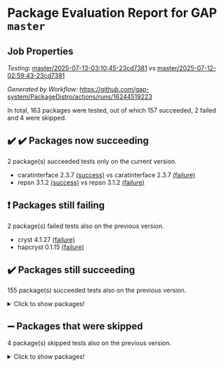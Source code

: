 # Package Evaluation Report for GAP `master`

## Job Properties

*Testing:* [master/2025-07-13-03:10:45-23cd7381](https://github.com/gap-system/PackageDistro/blob/data/reports/master/2025-07-13-03:10:45-23cd7381) vs [master/2025-07-12-02:59:43-23cd7381](https://github.com/gap-system/PackageDistro/blob/data/reports/master/2025-07-12-02:59:43-23cd7381)

*Generated by Workflow:* https://github.com/gap-system/PackageDistro/actions/runs/16244519223

In total, 163 packages were tested, out of which 157 succeeded, 2 failed and 4 were skipped.

## :heavy_check_mark: :heavy_check_mark: Packages now succeeding

2 package(s) succeeded tests only on the current version.
- caratinterface 2.3.7 [(success)](https://github.com/gap-system/PackageDistro/actions/runs/16244519223/job/45865634733) vs caratinterface 2.3.7 [(failure)](https://github.com/gap-system/PackageDistro/actions/runs/16233432624/job/45840238963)
- repsn 3.1.2 [(success)](https://github.com/gap-system/PackageDistro/actions/runs/16244519223/job/45865634876) vs repsn 3.1.2 [(failure)](https://github.com/gap-system/PackageDistro/actions/runs/16233432624/job/45840239151)

## :exclamation: Packages still failing

2 package(s) failed tests also on the previous version.
- cryst 4.1.27 [(failure)](https://github.com/gap-system/PackageDistro/actions/runs/16244519223/job/45865634750)
- hapcryst 0.1.15 [(failure)](https://github.com/gap-system/PackageDistro/actions/runs/16244519223/job/45865634792)

## :heavy_check_mark: Packages still succeeding

155 package(s) succeeded tests also on the previous version.
<details><summary>Click to show packages!</summary>

- 4ti2interface 2024.11-01 [(success)](https://github.com/gap-system/PackageDistro/actions/runs/16244519223/job/45865634708)
- ace 5.7.0 [(success)](https://github.com/gap-system/PackageDistro/actions/runs/16244519223/job/45865634707)
- aclib 1.3.2 [(success)](https://github.com/gap-system/PackageDistro/actions/runs/16244519223/job/45865634717)
- agt 0.3.1 [(success)](https://github.com/gap-system/PackageDistro/actions/runs/16244519223/job/45865634726)
- alco 1.1.1 [(success)](https://github.com/gap-system/PackageDistro/actions/runs/16244519223/job/45865634738)
- alnuth 3.2.1 [(success)](https://github.com/gap-system/PackageDistro/actions/runs/16244519223/job/45865634729)
- anupq 3.3.1 [(success)](https://github.com/gap-system/PackageDistro/actions/runs/16244519223/job/45865634722)
- atlasrep 2.1.9 [(success)](https://github.com/gap-system/PackageDistro/actions/runs/16244519223/job/45865634736)
- autodoc 2025.05.09 [(success)](https://github.com/gap-system/PackageDistro/actions/runs/16244519223/job/45865634734)
- automata 1.16 [(success)](https://github.com/gap-system/PackageDistro/actions/runs/16244519223/job/45865634723)
- automgrp 1.3.3 [(success)](https://github.com/gap-system/PackageDistro/actions/runs/16244519223/job/45865634721)
- autpgrp 1.11.1 [(success)](https://github.com/gap-system/PackageDistro/actions/runs/16244519223/job/45865634752)
- cap 2025.07-02 [(success)](https://github.com/gap-system/PackageDistro/actions/runs/16244519223/job/45865634725)
- cddinterface 2025.06.24 [(success)](https://github.com/gap-system/PackageDistro/actions/runs/16244519223/job/45865634731)
- circle 1.6.6 [(success)](https://github.com/gap-system/PackageDistro/actions/runs/16244519223/job/45865634730)
- classicpres 1.22 [(success)](https://github.com/gap-system/PackageDistro/actions/runs/16244519223/job/45865634764)
- cohomolo 1.6.11 [(success)](https://github.com/gap-system/PackageDistro/actions/runs/16244519223/job/45865634741)
- congruence 1.2.7 [(success)](https://github.com/gap-system/PackageDistro/actions/runs/16244519223/job/45865634746)
- corefreesub 0.6 [(success)](https://github.com/gap-system/PackageDistro/actions/runs/16244519223/job/45865634762)
- corelg 1.57 [(success)](https://github.com/gap-system/PackageDistro/actions/runs/16244519223/job/45865634744)
- crime 1.6 [(success)](https://github.com/gap-system/PackageDistro/actions/runs/16244519223/job/45865634739)
- crisp 1.4.6 [(success)](https://github.com/gap-system/PackageDistro/actions/runs/16244519223/job/45865634751)
- crypting 0.10.6 [(success)](https://github.com/gap-system/PackageDistro/actions/runs/16244519223/job/45865634749)
- crystcat 1.1.10 [(success)](https://github.com/gap-system/PackageDistro/actions/runs/16244519223/job/45865634745)
- ctbllib 1.3.11 [(success)](https://github.com/gap-system/PackageDistro/actions/runs/16244519223/job/45865634743)
- cubefree 1.20 [(success)](https://github.com/gap-system/PackageDistro/actions/runs/16244519223/job/45865634747)
- curlinterface 2.4.2 [(success)](https://github.com/gap-system/PackageDistro/actions/runs/16244519223/job/45865634761)
- cvec 2.8.4 [(success)](https://github.com/gap-system/PackageDistro/actions/runs/16244519223/job/45865634767)
- datastructures 0.3.3 [(success)](https://github.com/gap-system/PackageDistro/actions/runs/16244519223/job/45865634758)
- deepthought 1.0.9 [(success)](https://github.com/gap-system/PackageDistro/actions/runs/16244519223/job/45865634754)
- design 1.8.2 [(success)](https://github.com/gap-system/PackageDistro/actions/runs/16244519223/job/45865634757)
- difsets 2.3.1 [(success)](https://github.com/gap-system/PackageDistro/actions/runs/16244519223/job/45865634766)
- digraphs 1.10.0 [(success)](https://github.com/gap-system/PackageDistro/actions/runs/16244519223/job/45865634753)
- edim 1.3.8 [(success)](https://github.com/gap-system/PackageDistro/actions/runs/16244519223/job/45865634770)
- example 4.4.1 [(success)](https://github.com/gap-system/PackageDistro/actions/runs/16244519223/job/45865634759)
- examplesforhomalg 2023.10-01 [(success)](https://github.com/gap-system/PackageDistro/actions/runs/16244519223/job/45865634796)
- factint 1.6.3 [(success)](https://github.com/gap-system/PackageDistro/actions/runs/16244519223/job/45865634787)
- ferret 1.0.14 [(success)](https://github.com/gap-system/PackageDistro/actions/runs/16244519223/job/45865634788)
- fga 1.5.0 [(success)](https://github.com/gap-system/PackageDistro/actions/runs/16244519223/job/45865634776)
- fining 1.5.6 [(success)](https://github.com/gap-system/PackageDistro/actions/runs/16244519223/job/45865634774)
- float 1.0.7 [(success)](https://github.com/gap-system/PackageDistro/actions/runs/16244519223/job/45865634797)
- format 1.4.4 [(success)](https://github.com/gap-system/PackageDistro/actions/runs/16244519223/job/45865634779)
- forms 1.2.13 [(success)](https://github.com/gap-system/PackageDistro/actions/runs/16244519223/job/45865634786)
- fplsa 1.2.6 [(success)](https://github.com/gap-system/PackageDistro/actions/runs/16244519223/job/45865634773)
- fr 2.4.13 [(success)](https://github.com/gap-system/PackageDistro/actions/runs/16244519223/job/45865634781)
- francy 2.0.3 [(success)](https://github.com/gap-system/PackageDistro/actions/runs/16244519223/job/45865634783)
- fwtree 1.3 [(success)](https://github.com/gap-system/PackageDistro/actions/runs/16244519223/job/45865634798)
- gapdoc 1.6.7 [(success)](https://github.com/gap-system/PackageDistro/actions/runs/16244519223/job/45865634778)
- gauss 2024.11-01 [(success)](https://github.com/gap-system/PackageDistro/actions/runs/16244519223/job/45865634784)
- gaussforhomalg 2024.08-01 [(success)](https://github.com/gap-system/PackageDistro/actions/runs/16244519223/job/45865634793)
- gbnp 1.1.0 [(success)](https://github.com/gap-system/PackageDistro/actions/runs/16244519223/job/45865634780)
- generalizedmorphismsforcap 2025.07-01 [(success)](https://github.com/gap-system/PackageDistro/actions/runs/16244519223/job/45865634794)
- genss 1.6.9 [(success)](https://github.com/gap-system/PackageDistro/actions/runs/16244519223/job/45865634800)
- gradedmodules 2024.12-01 [(success)](https://github.com/gap-system/PackageDistro/actions/runs/16244519223/job/45865634777)
- gradedringforhomalg 2024.07-01 [(success)](https://github.com/gap-system/PackageDistro/actions/runs/16244519223/job/45865634791)
- grape 4.9.2 [(success)](https://github.com/gap-system/PackageDistro/actions/runs/16244519223/job/45865634790)
- groupoids 1.77 [(success)](https://github.com/gap-system/PackageDistro/actions/runs/16244519223/job/45865634799)
- grpconst 2.6.5 [(success)](https://github.com/gap-system/PackageDistro/actions/runs/16244519223/job/45865634801)
- guarana 0.96.3 [(success)](https://github.com/gap-system/PackageDistro/actions/runs/16244519223/job/45865634782)
- guava 3.20 [(success)](https://github.com/gap-system/PackageDistro/actions/runs/16244519223/job/45865634853)
- hap 1.68 [(success)](https://github.com/gap-system/PackageDistro/actions/runs/16244519223/job/45865634789)
- hecke 1.5.4 [(success)](https://github.com/gap-system/PackageDistro/actions/runs/16244519223/job/45865634812)
- help 4.0 [(success)](https://github.com/gap-system/PackageDistro/actions/runs/16244519223/job/45865634819)
- homalg 2024.01-01 [(success)](https://github.com/gap-system/PackageDistro/actions/runs/16244519223/job/45865634808)
- homalgtocas 2023.11-01 [(success)](https://github.com/gap-system/PackageDistro/actions/runs/16244519223/job/45865634827)
- ibnp 0.15 [(success)](https://github.com/gap-system/PackageDistro/actions/runs/16244519223/job/45865634814)
- idrel 2.48 [(success)](https://github.com/gap-system/PackageDistro/actions/runs/16244519223/job/45865634810)
- images 1.3.3 [(success)](https://github.com/gap-system/PackageDistro/actions/runs/16244519223/job/45865634809)
- intpic 0.4.0 [(success)](https://github.com/gap-system/PackageDistro/actions/runs/16244519223/job/45865634820)
- io 4.9.3 [(success)](https://github.com/gap-system/PackageDistro/actions/runs/16244519223/job/45865634803)
- io_forhomalg 2023.02-04 [(success)](https://github.com/gap-system/PackageDistro/actions/runs/16244519223/job/45865634804)
- irredsol 1.4.4 [(success)](https://github.com/gap-system/PackageDistro/actions/runs/16244519223/job/45865634832)
- json 2.2.3 [(success)](https://github.com/gap-system/PackageDistro/actions/runs/16244519223/job/45865634806)
- jupyterkernel 1.5.1 [(success)](https://github.com/gap-system/PackageDistro/actions/runs/16244519223/job/45865634822)
- jupyterviz 1.5.6 [(success)](https://github.com/gap-system/PackageDistro/actions/runs/16244519223/job/45865634828)
- kan 1.37 [(success)](https://github.com/gap-system/PackageDistro/actions/runs/16244519223/job/45865634837)
- kbmag 1.5.11 [(success)](https://github.com/gap-system/PackageDistro/actions/runs/16244519223/job/45865634836)
- laguna 3.9.7 [(success)](https://github.com/gap-system/PackageDistro/actions/runs/16244519223/job/45865634833)
- liealgdb 2.2.1 [(success)](https://github.com/gap-system/PackageDistro/actions/runs/16244519223/job/45865634821)
- liepring 2.9.1 [(success)](https://github.com/gap-system/PackageDistro/actions/runs/16244519223/job/45865634817)
- liering 2.4.2 [(success)](https://github.com/gap-system/PackageDistro/actions/runs/16244519223/job/45865634830)
- linearalgebraforcap 2025.07-03 [(success)](https://github.com/gap-system/PackageDistro/actions/runs/16244519223/job/45865634825)
- lins 0.9 [(success)](https://github.com/gap-system/PackageDistro/actions/runs/16244519223/job/45865634870)
- localizeringforhomalg 2023.10-01 [(success)](https://github.com/gap-system/PackageDistro/actions/runs/16244519223/job/45865634835)
- loops 3.4.4 [(success)](https://github.com/gap-system/PackageDistro/actions/runs/16244519223/job/45865634823)
- lpres 1.1.1 [(success)](https://github.com/gap-system/PackageDistro/actions/runs/16244519223/job/45865634824)
- majoranaalgebras 1.5.2 [(success)](https://github.com/gap-system/PackageDistro/actions/runs/16244519223/job/45865634826)
- mapclass 1.4.6 [(success)](https://github.com/gap-system/PackageDistro/actions/runs/16244519223/job/45865634838)
- matgrp 0.71 [(success)](https://github.com/gap-system/PackageDistro/actions/runs/16244519223/job/45865634834)
- matricesforhomalg 2024.11-02 [(success)](https://github.com/gap-system/PackageDistro/actions/runs/16244519223/job/45865634845)
- modisom 3.0.0 [(success)](https://github.com/gap-system/PackageDistro/actions/runs/16244519223/job/45865634855)
- modulepresentationsforcap 2025.06-02 [(success)](https://github.com/gap-system/PackageDistro/actions/runs/16244519223/job/45865634858)
- modules 2024.12-01 [(success)](https://github.com/gap-system/PackageDistro/actions/runs/16244519223/job/45865634899)
- monoidalcategories 2025.07-03 [(success)](https://github.com/gap-system/PackageDistro/actions/runs/16244519223/job/45865634843)
- nconvex 2024.12-01 [(success)](https://github.com/gap-system/PackageDistro/actions/runs/16244519223/job/45865634857)
- nilmat 1.4.2 [(success)](https://github.com/gap-system/PackageDistro/actions/runs/16244519223/job/45865634844)
- nock 1.5 [(success)](https://github.com/gap-system/PackageDistro/actions/runs/16244519223/job/45865634865)
- normalizinterface 1.4.1 [(success)](https://github.com/gap-system/PackageDistro/actions/runs/16244519223/job/45865634841)
- nq 2.5.11 [(success)](https://github.com/gap-system/PackageDistro/actions/runs/16244519223/job/45865634846)
- numericalsgps 1.4.0 [(success)](https://github.com/gap-system/PackageDistro/actions/runs/16244519223/job/45865634859)
- openmath 11.5.3 [(success)](https://github.com/gap-system/PackageDistro/actions/runs/16244519223/job/45865634856)
- orb 5.0.1 [(success)](https://github.com/gap-system/PackageDistro/actions/runs/16244519223/job/45865634847)
- packagemanager 1.6.3 [(success)](https://github.com/gap-system/PackageDistro/actions/runs/16244519223/job/45865634888)
- patternclass 2.4.5 [(success)](https://github.com/gap-system/PackageDistro/actions/runs/16244519223/job/45865634854)
- permut 2.0.5 [(success)](https://github.com/gap-system/PackageDistro/actions/runs/16244519223/job/45865634851)
- polenta 1.3.11 [(success)](https://github.com/gap-system/PackageDistro/actions/runs/16244519223/job/45865634863)
- polymaking 0.8.7 [(success)](https://github.com/gap-system/PackageDistro/actions/runs/16244519223/job/45865634868)
- primgrp 3.4.4 [(success)](https://github.com/gap-system/PackageDistro/actions/runs/16244519223/job/45865634862)
- profiling 2.6.2 [(success)](https://github.com/gap-system/PackageDistro/actions/runs/16244519223/job/45865634895)
- qdistrnd 0.9.5 [(success)](https://github.com/gap-system/PackageDistro/actions/runs/16244519223/job/45865634867)
- qpa 1.35 [(success)](https://github.com/gap-system/PackageDistro/actions/runs/16244519223/job/45865634875)
- quagroup 1.8.4 [(success)](https://github.com/gap-system/PackageDistro/actions/runs/16244519223/job/45865634898)
- radiroot 2.9 [(success)](https://github.com/gap-system/PackageDistro/actions/runs/16244519223/job/45865634885)
- rcwa 4.7.1 [(success)](https://github.com/gap-system/PackageDistro/actions/runs/16244519223/job/45865634891)
- rds 1.8 [(success)](https://github.com/gap-system/PackageDistro/actions/runs/16244519223/job/45865634877)
- recog 1.4.4 [(success)](https://github.com/gap-system/PackageDistro/actions/runs/16244519223/job/45865634894)
- repndecomp 1.3.0 [(success)](https://github.com/gap-system/PackageDistro/actions/runs/16244519223/job/45865634879)
- resclasses 4.7.3 [(success)](https://github.com/gap-system/PackageDistro/actions/runs/16244519223/job/45865634878)
- ringsforhomalg 2024.11-02 [(success)](https://github.com/gap-system/PackageDistro/actions/runs/16244519223/job/45865634889)
- sco 2023.08-01 [(success)](https://github.com/gap-system/PackageDistro/actions/runs/16244519223/job/45865634905)
- scscp 2.4.3 [(success)](https://github.com/gap-system/PackageDistro/actions/runs/16244519223/job/45865634874)
- semigroups 5.5.2 [(success)](https://github.com/gap-system/PackageDistro/actions/runs/16244519223/job/45865634886)
- sglppow 2.4 [(success)](https://github.com/gap-system/PackageDistro/actions/runs/16244519223/job/45865634896)
- sgpviz 0.999.6 [(success)](https://github.com/gap-system/PackageDistro/actions/runs/16244519223/job/45865634883)
- simpcomp 2.1.14 [(success)](https://github.com/gap-system/PackageDistro/actions/runs/16244519223/job/45865634893)
- singular 2024.06.03 [(success)](https://github.com/gap-system/PackageDistro/actions/runs/16244519223/job/45865634892)
- sl2reps 1.1 [(success)](https://github.com/gap-system/PackageDistro/actions/runs/16244519223/job/45865634922)
- sla 1.6.2 [(success)](https://github.com/gap-system/PackageDistro/actions/runs/16244519223/job/45865634890)
- smallantimagmas 0.4.1 [(success)](https://github.com/gap-system/PackageDistro/actions/runs/16244519223/job/45865634887)
- smallgrp 1.5.4 [(success)](https://github.com/gap-system/PackageDistro/actions/runs/16244519223/job/45865634915)
- smallsemi 0.7.2 [(success)](https://github.com/gap-system/PackageDistro/actions/runs/16244519223/job/45865634910)
- sonata 2.9.6 [(success)](https://github.com/gap-system/PackageDistro/actions/runs/16244519223/job/45865634901)
- sophus 1.27 [(success)](https://github.com/gap-system/PackageDistro/actions/runs/16244519223/job/45865634914)
- sotgrps 1.3 [(success)](https://github.com/gap-system/PackageDistro/actions/runs/16244519223/job/45865634927)
- spinsym 1.5.2 [(success)](https://github.com/gap-system/PackageDistro/actions/runs/16244519223/job/45865634912)
- standardff 1.0 [(success)](https://github.com/gap-system/PackageDistro/actions/runs/16244519223/job/45865634908)
- symbcompcc 1.3.2 [(success)](https://github.com/gap-system/PackageDistro/actions/runs/16244519223/job/45865634904)
- thelma 1.3 [(success)](https://github.com/gap-system/PackageDistro/actions/runs/16244519223/job/45865634920)
- tomlib 1.2.11 [(success)](https://github.com/gap-system/PackageDistro/actions/runs/16244519223/job/45865634938)
- toolsforhomalg 2025.05-01 [(success)](https://github.com/gap-system/PackageDistro/actions/runs/16244519223/job/45865634911)
- toric 1.9.6 [(success)](https://github.com/gap-system/PackageDistro/actions/runs/16244519223/job/45865634916)
- transgrp 3.6.5 [(success)](https://github.com/gap-system/PackageDistro/actions/runs/16244519223/job/45865634913)
- typeset 1.2.3 [(success)](https://github.com/gap-system/PackageDistro/actions/runs/16244519223/job/45865634944)
- ugaly 4.1.3 [(success)](https://github.com/gap-system/PackageDistro/actions/runs/16244519223/job/45865634933)
- unipot 1.6 [(success)](https://github.com/gap-system/PackageDistro/actions/runs/16244519223/job/45865634937)
- unitlib 5.0.0 [(success)](https://github.com/gap-system/PackageDistro/actions/runs/16244519223/job/45865634919)
- utils 0.89 [(success)](https://github.com/gap-system/PackageDistro/actions/runs/16244519223/job/45865634921)
- uuid 0.7 [(success)](https://github.com/gap-system/PackageDistro/actions/runs/16244519223/job/45865634929)
- walrus 0.9991 [(success)](https://github.com/gap-system/PackageDistro/actions/runs/16244519223/job/45865634918)
- wedderga 4.11.1 [(success)](https://github.com/gap-system/PackageDistro/actions/runs/16244519223/job/45865634923)
- wpe 0.8 [(success)](https://github.com/gap-system/PackageDistro/actions/runs/16244519223/job/45865634906)
- xmod 2.95 [(success)](https://github.com/gap-system/PackageDistro/actions/runs/16244519223/job/45865634949)
- xmodalg 1.32 [(success)](https://github.com/gap-system/PackageDistro/actions/runs/16244519223/job/45865634909)
- yangbaxter 0.10.6 [(success)](https://github.com/gap-system/PackageDistro/actions/runs/16244519223/job/45865634941)
- zeromqinterface 0.17 [(success)](https://github.com/gap-system/PackageDistro/actions/runs/16244519223/job/45865634947)
</details>

## :heavy_minus_sign: Packages that were skipped

4 package(s) skipped tests also on the previous version.
<details><summary>Click to show packages!</summary>

- browse 1.8.21 [(skipped)](https://github.com/gap-system/PackageDistro/actions/runs/16244519223/job/45865345688)
- itc 1.5.1 [(skipped)](https://github.com/gap-system/PackageDistro/actions/runs/16244519223/job/45865345688)
- polycyclic 2.16 [(skipped)](https://github.com/gap-system/PackageDistro/actions/runs/16244519223/job/45865345688)
- xgap 4.32 [(skipped)](https://github.com/gap-system/PackageDistro/actions/runs/16244519223/job/45865345688)
</details>

